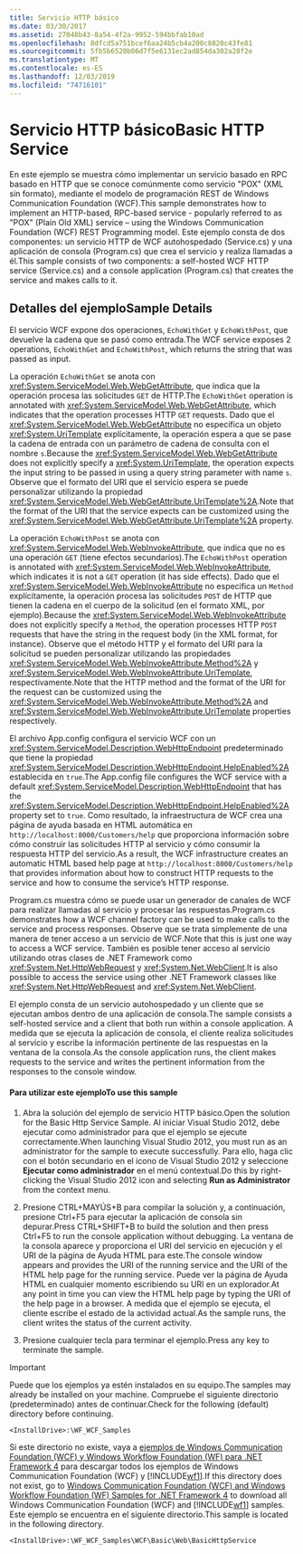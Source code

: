 ```yaml
---
title: Servicio HTTP básico
ms.date: 03/30/2017
ms.assetid: 27048b43-8a54-4f2a-9952-594bbfab10ad
ms.openlocfilehash: 8dfcd5a751bcef6aa24b5cb4a200c8820c43fe81
ms.sourcegitcommit: 5fb5b6520b06d7f5e6131ec2ad854da302a28f2e
ms.translationtype: MT
ms.contentlocale: es-ES
ms.lasthandoff: 12/03/2019
ms.locfileid: "74716101"
---
```

# <a name="basic-http-service"></a><span data-ttu-id="a2ed0-102">Servicio HTTP básico</span><span class="sxs-lookup"><span data-stu-id="a2ed0-102">Basic HTTP Service</span></span>

<span data-ttu-id="a2ed0-103">En este ejemplo se muestra cómo implementar un servicio basado en RPC basado en HTTP que se conoce comúnmente como servicio "POX" (XML sin formato), mediante el modelo de programación REST de Windows Communication Foundation (WCF).</span><span class="sxs-lookup"><span data-stu-id="a2ed0-103">This sample demonstrates how to implement an HTTP-based, RPC-based service - popularly referred to as "POX" (Plain Old XML) service – using the Windows Communication Foundation (WCF) REST Programming model.</span></span> <span data-ttu-id="a2ed0-104">Este ejemplo consta de dos componentes: un servicio HTTP de WCF autohospedado (Service.cs) y una aplicación de consola (Program.cs) que crea el servicio y realiza llamadas a él.</span><span class="sxs-lookup"><span data-stu-id="a2ed0-104">This sample consists of two components: a self-hosted WCF HTTP service (Service.cs) and a console application (Program.cs) that creates the service and makes calls to it.</span></span>

## <a name="sample-details"></a><span data-ttu-id="a2ed0-105">Detalles del ejemplo</span><span class="sxs-lookup"><span data-stu-id="a2ed0-105">Sample Details</span></span>

<span data-ttu-id="a2ed0-106">El servicio WCF expone dos operaciones, `EchoWithGet` y `EchoWithPost`, que devuelve la cadena que se pasó como entrada.</span><span class="sxs-lookup"><span data-stu-id="a2ed0-106">The WCF service exposes 2 operations, `EchoWithGet` and `EchoWithPost`, which returns the string that was passed as input.</span></span>

<span data-ttu-id="a2ed0-107">La operación `EchoWithGet` se anota con <xref:System.ServiceModel.Web.WebGetAttribute>, que indica que la operación procesa las solicitudes `GET` de HTTP.</span><span class="sxs-lookup"><span data-stu-id="a2ed0-107">The `EchoWithGet` operation is annotated with <xref:System.ServiceModel.Web.WebGetAttribute>, which indicates that the operation processes HTTP `GET` requests.</span></span> <span data-ttu-id="a2ed0-108">Dado que el <xref:System.ServiceModel.Web.WebGetAttribute> no especifica un objeto <xref:System.UriTemplate> explícitamente, la operación espera a que se pase la cadena de entrada con un parámetro de cadena de consulta con el nombre `s`.</span><span class="sxs-lookup"><span data-stu-id="a2ed0-108">Because the <xref:System.ServiceModel.Web.WebGetAttribute> does not explicitly specify a <xref:System.UriTemplate>, the operation expects the input string to be passed in using a query string parameter with name `s`.</span></span> <span data-ttu-id="a2ed0-109">Observe que el formato del URI que el servicio espera se puede personalizar utilizando la propiedad <xref:System.ServiceModel.Web.WebGetAttribute.UriTemplate%2A>.</span><span class="sxs-lookup"><span data-stu-id="a2ed0-109">Note that the format of the URI that the service expects can be customized using the <xref:System.ServiceModel.Web.WebGetAttribute.UriTemplate%2A> property.</span></span>

<span data-ttu-id="a2ed0-110">La operación `EchoWithPost` se anota con <xref:System.ServiceModel.Web.WebInvokeAttribute>, que indica que no es una operación `GET` (tiene efectos secundarios).</span><span class="sxs-lookup"><span data-stu-id="a2ed0-110">The `EchoWithPost` operation is annotated with <xref:System.ServiceModel.Web.WebInvokeAttribute>, which indicates it is not a `GET` operation (it has side effects).</span></span> <span data-ttu-id="a2ed0-111">Dado que el <xref:System.ServiceModel.Web.WebInvokeAttribute> no especifica un `Method` explícitamente, la operación procesa las solicitudes `POST` de HTTP que tienen la cadena en el cuerpo de la solicitud (en el formato XML, por ejemplo).</span><span class="sxs-lookup"><span data-stu-id="a2ed0-111">Because the <xref:System.ServiceModel.Web.WebInvokeAttribute> does not explicitly specify a `Method`, the operation processes HTTP `POST` requests that have the string in the request body (in the XML format, for instance).</span></span> <span data-ttu-id="a2ed0-112">Observe que el método HTTP y el formato del URI para la solicitud se pueden personalizar utilizando las propiedades <xref:System.ServiceModel.Web.WebInvokeAttribute.Method%2A> y <xref:System.ServiceModel.Web.WebInvokeAttribute.UriTemplate>, respectivamente.</span><span class="sxs-lookup"><span data-stu-id="a2ed0-112">Note that the HTTP method and the format of the URI for the request can be customized using the <xref:System.ServiceModel.Web.WebInvokeAttribute.Method%2A> and <xref:System.ServiceModel.Web.WebInvokeAttribute.UriTemplate> properties respectively.</span></span>

<span data-ttu-id="a2ed0-113">El archivo App.config configura el servicio WCF con un <xref:System.ServiceModel.Description.WebHttpEndpoint> predeterminado que tiene la propiedad <xref:System.ServiceModel.Description.WebHttpEndpoint.HelpEnabled%2A> establecida en `true`.</span><span class="sxs-lookup"><span data-stu-id="a2ed0-113">The App.config file configures the WCF service with a default <xref:System.ServiceModel.Description.WebHttpEndpoint> that has the <xref:System.ServiceModel.Description.WebHttpEndpoint.HelpEnabled%2A> property set to `true`.</span></span> <span data-ttu-id="a2ed0-114">Como resultado, la infraestructura de WCF crea una página de ayuda basada en HTML automática en `http://localhost:8000/Customers/help` que proporciona información sobre cómo construir las solicitudes HTTP al servicio y cómo consumir la respuesta HTTP del servicio.</span><span class="sxs-lookup"><span data-stu-id="a2ed0-114">As a result, the WCF infrastructure creates an automatic HTML based help page at `http://localhost:8000/Customers/help` that provides information about how to construct HTTP requests to the service and how to consume the service’s HTTP response.</span></span>

<span data-ttu-id="a2ed0-115">Program.cs muestra cómo se puede usar un generador de canales de WCF para realizar llamadas al servicio y procesar las respuestas.</span><span class="sxs-lookup"><span data-stu-id="a2ed0-115">Program.cs demonstrates how a WCF channel factory can be used to make calls to the service and process responses.</span></span> <span data-ttu-id="a2ed0-116">Observe que se trata simplemente de una manera de tener acceso a un servicio de WCF.</span><span class="sxs-lookup"><span data-stu-id="a2ed0-116">Note that this is just one way to access a WCF service.</span></span> <span data-ttu-id="a2ed0-117">También es posible tener acceso al servicio utilizando otras clases de .NET Framework como <xref:System.Net.HttpWebRequest> y <xref:System.Net.WebClient>.</span><span class="sxs-lookup"><span data-stu-id="a2ed0-117">It is also possible to access the service using other .NET Framework classes like <xref:System.Net.HttpWebRequest> and <xref:System.Net.WebClient>.</span></span>

<span data-ttu-id="a2ed0-118">El ejemplo consta de un servicio autohospedado y un cliente que se ejecutan ambos dentro de una aplicación de consola.</span><span class="sxs-lookup"><span data-stu-id="a2ed0-118">The sample consists a self-hosted service and a client that both run within a console application.</span></span> <span data-ttu-id="a2ed0-119">A medida que se ejecuta la aplicación de consola, el cliente realiza solicitudes al servicio y escribe la información pertinente de las respuestas en la ventana de la consola.</span><span class="sxs-lookup"><span data-stu-id="a2ed0-119">As the console application runs, the client makes requests to the service and writes the pertinent information from the responses to the console window.</span></span>

#### <a name="to-use-this-sample"></a><span data-ttu-id="a2ed0-120">Para utilizar este ejemplo</span><span class="sxs-lookup"><span data-stu-id="a2ed0-120">To use this sample</span></span>

1. <span data-ttu-id="a2ed0-121">Abra la solución del ejemplo de servicio HTTP básico.</span><span class="sxs-lookup"><span data-stu-id="a2ed0-121">Open the solution for the Basic Http Service Sample.</span></span> <span data-ttu-id="a2ed0-122">Al iniciar Visual Studio 2012, debe ejecutar como administrador para que el ejemplo se ejecute correctamente.</span><span class="sxs-lookup"><span data-stu-id="a2ed0-122">When launching Visual Studio 2012, you must run as an administrator for the sample to execute successfully.</span></span> <span data-ttu-id="a2ed0-123">Para ello, haga clic con el botón secundario en el icono de Visual Studio 2012 y seleccione **Ejecutar como administrador** en el menú contextual.</span><span class="sxs-lookup"><span data-stu-id="a2ed0-123">Do this by right-clicking the Visual Studio 2012 icon and selecting **Run as Administrator** from the context menu.</span></span>

2. <span data-ttu-id="a2ed0-124">Presione CTRL+MAYÚS+B para compilar la solución y, a continuación, presione Ctrl+F5 para ejecutar la aplicación de consola sin depurar.</span><span class="sxs-lookup"><span data-stu-id="a2ed0-124">Press CTRL+SHIFT+B to build the solution and then press Ctrl+F5 to run the console application without debugging.</span></span> <span data-ttu-id="a2ed0-125">La ventana de la consola aparece y proporciona el URI del servicio en ejecución y el URI de la página de Ayuda HTML para este.</span><span class="sxs-lookup"><span data-stu-id="a2ed0-125">The console window appears and provides the URI of the running service and the URI of the HTML help page for the running service.</span></span> <span data-ttu-id="a2ed0-126">Puede ver la página de Ayuda HTML en cualquier momento escribiendo su URI en un explorador.</span><span class="sxs-lookup"><span data-stu-id="a2ed0-126">At any point in time you can view the HTML help page by typing the URI of the help page in a browser.</span></span> <span data-ttu-id="a2ed0-127">A medida que el ejemplo se ejecuta, el cliente escribe el estado de la actividad actual.</span><span class="sxs-lookup"><span data-stu-id="a2ed0-127">As the sample runs, the client writes the status of the current activity.</span></span>

3. <span data-ttu-id="a2ed0-128">Presione cualquier tecla para terminar el ejemplo.</span><span class="sxs-lookup"><span data-stu-id="a2ed0-128">Press any key to terminate the sample.</span></span>

> [!IMPORTANT]
> <span data-ttu-id="a2ed0-129">Puede que los ejemplos ya estén instalados en su equipo.</span><span class="sxs-lookup"><span data-stu-id="a2ed0-129">The samples may already be installed on your machine.</span></span> <span data-ttu-id="a2ed0-130">Compruebe el siguiente directorio (predeterminado) antes de continuar.</span><span class="sxs-lookup"><span data-stu-id="a2ed0-130">Check for the following (default) directory before continuing.</span></span>
>
> `<InstallDrive>:\WF_WCF_Samples`
>
> <span data-ttu-id="a2ed0-131">Si este directorio no existe, vaya a [ejemplos de Windows Communication Foundation (WCF) y Windows Workflow Foundation (WF) para .NET Framework 4](https://www.microsoft.com/download/details.aspx?id=21459) para descargar todos los ejemplos de Windows Communication Foundation (WCF) y [!INCLUDE[wf1](../../../../includes/wf1-md.md)].</span><span class="sxs-lookup"><span data-stu-id="a2ed0-131">If this directory does not exist, go to [Windows Communication Foundation (WCF) and Windows Workflow Foundation (WF) Samples for .NET Framework 4](https://www.microsoft.com/download/details.aspx?id=21459) to download all Windows Communication Foundation (WCF) and [!INCLUDE[wf1](../../../../includes/wf1-md.md)] samples.</span></span> <span data-ttu-id="a2ed0-132">Este ejemplo se encuentra en el siguiente directorio.</span><span class="sxs-lookup"><span data-stu-id="a2ed0-132">This sample is located in the following directory.</span></span>
>
> `<InstallDrive>:\WF_WCF_Samples\WCF\Basic\Web\BasicHttpService`
